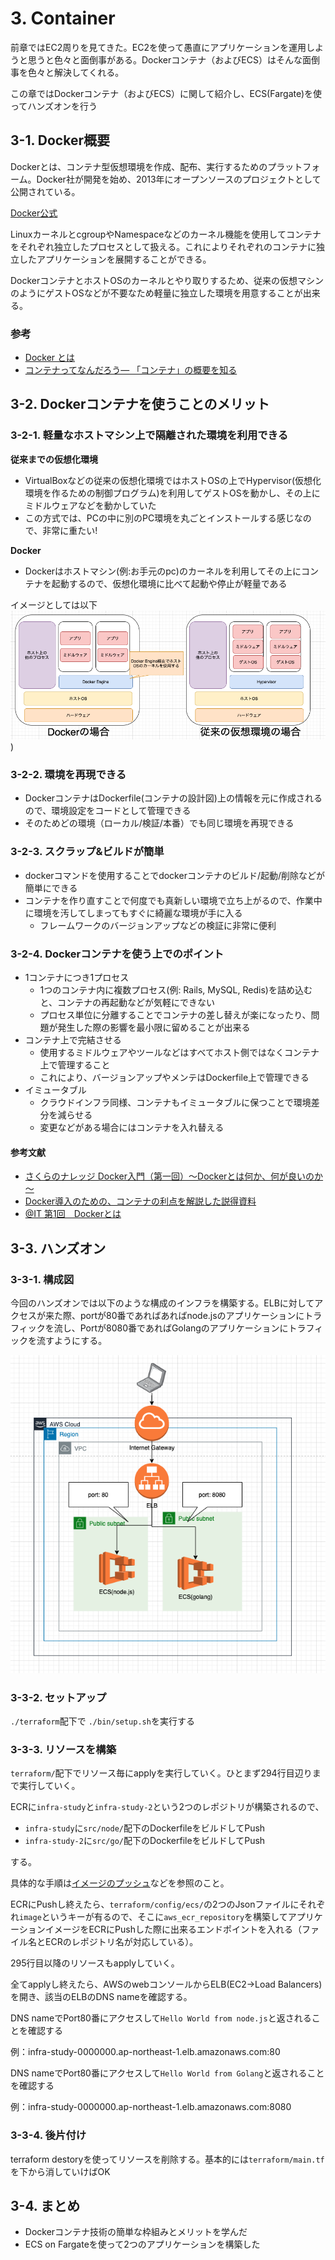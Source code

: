 # 3. Container
前章ではEC2周りを見てきた。EC2を使って愚直にアプリケーションを運用しようと思うと色々と面倒事がある。Dockerコンテナ（およびECS）はそんな面倒事を色々と解決してくれる。

この章ではDockerコンテナ（およびECS）に関して紹介し、ECS(Fargate)を使ってハンズオンを行う

## 3-1. Docker概要
Dockerとは、コンテナ型仮想環境を作成、配布、実行するためのプラットフォーム。Docker社が開発を始め、2013年にオープンソースのプロジェクトとして公開されている。

[Docker公式](https://www.docker.com/)

LinuxカーネルとcgroupやNamespaceなどのカーネル機能を使用してコンテナをそれぞれ独立したプロセスとして扱える。これによりそれぞれのコンテナに独立したアプリケーションを展開することができる。

DockerコンテナとホストOSのカーネルとやり取りするため、従来の仮想マシンのようにゲストOSなどが不要なため軽量に独立した環境を用意することが出来る。

### 参考
- [Docker とは](https://www.redhat.com/ja/topics/containers/what-is-docker)
- [コンテナってなんだろう― 「コンテナ」の概要を知る](https://thinkit.co.jp/article/17301)

## 3-2. Dockerコンテナを使うことのメリット
### 3-2-1. 軽量なホストマシン上で隔離された環境を利用できる

**従来までの仮想化環境**
- VirtualBoxなどの従来の仮想化環境ではホストOSの上でHypervisor(仮想化環境を作るための制御プログラム)を利用してゲストOSを動かし、その上にミドルウェアなどを動かしていた
- この方式では、PCの中に別のPC環境を丸ごとインストールする感じなので、非常に重たい!

**Docker**
- Dockerはホストマシン(例:お手元のpc)のカーネルを利用してその上にコンテナを起動するので、仮想化環境に比べて起動や停止が軽量である

イメージとしては以下
![Dockerと仮想化環境の違い](./img/docker_overview.png))

### 3-2-2. 環境を再現できる
- DockerコンテナはDockerfile(コンテナの設計図)上の情報を元に作成されるので、環境設定をコードとして管理できる
- そのためどの環境（ローカル/検証/本番）でも同じ環境を再現できる

### 3-2-3. スクラップ&ビルドが簡単
- dockerコマンドを使用することでdockerコンテナのビルド/起動/削除などが簡単にできる
- コンテナを作り直すことで何度でも真新しい環境で立ち上がるので、作業中に環境を汚してしまってもすぐに綺麗な環境が手に入る
  - フレームワークのバージョンアップなどの検証に非常に便利

### 3-2-4. Dockerコンテナを使う上でのポイント
- 1コンテナにつき1プロセス
  - 1つのコンテナ内に複数プロセス(例: Rails, MySQL, Redis)を詰め込むと、コンテナの再起動などが気軽にできない
  - プロセス単位に分離することでコンテナの差し替えが楽になったり、問題が発生した際の影響を最小限に留めることが出来る
- コンテナ上で完結させる
  - 使用するミドルウェアやツールなどはすべてホスト側ではなくコンテナ上で管理すること　
  - これにより、バージョンアップやメンテはDockerfile上で管理できる
- イミュータブル
  - クラウドインフラ同様、コンテナもイミュータブルに保つことで環境差分を減らせる
  - 変更などがある場合にはコンテナを入れ替える

#### 参考文献
- [さくらのナレッジ Docker入門（第一回）～Dockerとは何か、何が良いのか～](https://knowledge.sakura.ad.jp/13265/)
- [Docker導入のための、コンテナの利点を解説した説得資料](https://qiita.com/niisan-tokyo/items/88a53a1b4aa7ad60723e)
- [@IT 第1回　Dockerとは](http://www.atmarkit.co.jp/ait/articles/1701/30/news037.html)

## 3-3. ハンズオン
### 3-3-1. 構成図
今回のハンズオンでは以下のような構成のインフラを構築する。ELBに対してアクセスが来た際、portが80番であればあればnode.jsのアプリケーションにトラフィックを流し、Portが8080番であればGolangのアプリケーションにトラフィックを流すようにする。

![network](./img/network.png)

### 3-3-2. セットアップ
`./terraform`配下で `./bin/setup.sh`を実行する

### 3-3-3. リソースを構築
`terraform/`配下でリソース毎にapplyを実行していく。ひとまず294行目辺りまで実行していく。

ECRに`infra-study`と`infra-study-2`という2つのレポジトリが構築されるので、

- `infra-study`に`src/node/`配下のDockerfileをビルドしてPush
- `infra-study-2`に`src/go/`配下のDockerfileをビルドしてPush

する。

具体的な手順は[イメージのプッシュ](https://docs.aws.amazon.com/ja_jp/AmazonECR/latest/userguide/docker-push-ecr-image.html)などを参照のこと。

ECRにPushし終えたら、`terraform/config/ecs/`の2つのJsonファイルにそれぞれ`image`というキーが有るので、そこに`aws_ecr_repository`を構築してアプリケーションイメージをECRにPushした際に出来るエンドポイントを入れる（ファイル名とECRのレポジトリ名が対応している）。

295行目以降のリソースもapplyしていく。

全てapplyし終えたら、AWSのwebコンソールからELB(EC2→Load Balancers)を開き、該当のELBのDNS nameを確認する。

DNS nameでPort80番にアクセスして`Hello World from node.js`と返されることを確認する

例：infra-study-0000000.ap-northeast-1.elb.amazonaws.com:80

DNS nameでPort80番にアクセスして`Hello World from Golang`と返されることを確認する

例：infra-study-0000000.ap-northeast-1.elb.amazonaws.com:8080

### 3-3-4. 後片付け
terraform destoryを使ってリソースを削除する。基本的には`terraform/main.tf`を下から消していけばOK

## 3-4. まとめ
- Dockerコンテナ技術の簡単な枠組みとメリットを学んだ
- ECS on Fargateを使って2つのアプリケーションを構築した
